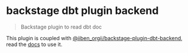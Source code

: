 # backstage dbt plugin backend

> Backstage plugin to read dbt doc

This plugin is coupled with [@iiben_orgii/backstage-plugin-dbt-backend](https://github.com/IIBenII/backstage-plugin-dbt/tree/main/packages/dbt-backend), read the [docs](https://github.com/IIBenII/backstage-plugin-dbt) to use it.

